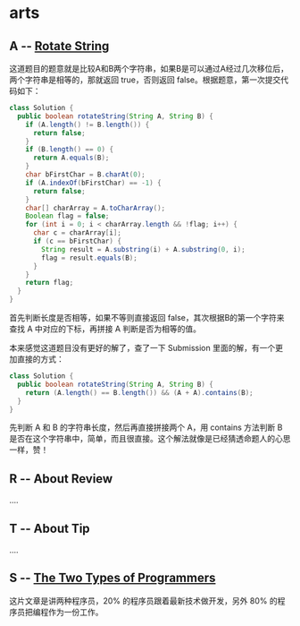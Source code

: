 # arts 

## A --  [Rotate String](https://leetcode.com/problems/rotate-string/description/)

这道题目的题意就是比较A和B两个字符串，如果B是可以通过A经过几次移位后，两个字符串是相等的，那就返回 true，否则返回 false。根据题意，第一次提交代码如下：

```java
class Solution {
  public boolean rotateString(String A, String B) {
    if (A.length() != B.length()) {
      return false;
    }
    if (B.length() == 0) {
      return A.equals(B);
    }
    char bFirstChar = B.charAt(0);
    if (A.indexOf(bFirstChar) == -1) {
      return false;
    }
    char[] charArray = A.toCharArray();
    Boolean flag = false;
    for (int i = 0; i < charArray.length && !flag; i++) {
      char c = charArray[i];
      if (c == bFirstChar) {
        String result = A.substring(i) + A.substring(0, i);
        flag = result.equals(B);
      }
    }
    return flag;
  }
}
```

首先判断长度是否相等，如果不等则直接返回 false，其次根据B的第一个字符来查找 A 中对应的下标，再拼接 A 判断是否为相等的值。

本来感觉这道题目没有更好的解了，查了一下 Submission 里面的解，有一个更加直接的方式：

```java
class Solution {
  public boolean rotateString(String A, String B) {
    return (A.length() == B.length()) && (A + A).contains(B);
  }
}

```

先判断 A 和 B 的字符串长度，然后再直接拼接两个 A，用 contains 方法判断 B 是否在这个字符串中，简单，而且很直接。这个解法就像是已经猜透命题人的心思一样，赞！

## R -- About Review

....

## T -- About Tip

....

## S -- [The Two Types of Programmers](https://blog.codinghorror.com/the-two-types-of-programmers/)

这片文章是讲两种程序员，20% 的程序员跟着最新技术做开发，另外 80% 的程序员把编程作为一份工作。